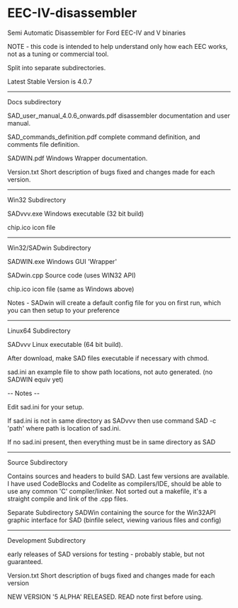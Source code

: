 # EEC-IV-disassembler 

Semi Automatic Disassembler for Ford EEC-IV and V binaries

NOTE - this code is intended to help understand only how each EEC works, not as a tuning or commercial tool.

Split into separate subdirectories.

Latest Stable Version      is 4.0.7

-------------------------------------------------

Docs subdirectory

SAD_user_manual_4.0.6_onwards.pdf	disassembler documentation and user manual.

SAD_commands_definition.pdf		complete command definition, and comments file definition.

SADWIN.pdf	Windows Wrapper documentation.

Version.txt	Short description of bugs fixed and changes made for each version.

-------------------------------------------------

Win32 Subdirectory

SADvvv.exe   Windows executable      (32 bit build) 

chip.ico     icon file

---------------------------------------

Win32/SADwin Subdirectory

SADWIN.exe   Windows GUI 'Wrapper'

SADwin.cpp   Source code        (uses WIN32 API)

chip.ico     icon file          (same as Windows above)

Notes -  SADwin will create a default config file for you on first run,
         which you can then setup to your preference

---------------------------------------

Linux64 Subdirectory 

SADvvv     Linux executable         (64 bit build).

After download, make SAD files executable if necessary with chmod.

sad.ini    an example file to show path locations, not auto generated. (no SADWIN equiv yet)

-- Notes --

Edit sad.ini for your setup.

If sad.ini is not in same directory as SADvvv  then use command  SAD -c 'path'   where path is location of sad.ini.

If no sad.ini present, then everything must be in same directory as SAD

----------------------------------

Source Subdirectory

Contains sources and headers to build SAD.  Last few versions are available.
I have used CodeBlocks and Codelite as compilers/IDE, should be able to use any common 'C' compiler/linker.
Not sorted out a makefile, it's a straight compile and link of the .cpp files. 

Separate Subdirectory SADWin containing the source for the Win32API graphic interface for SAD (binfile select,
viewing various files and config)

----------------------------------

Development Subdirectory
 
early releases of SAD versions for testing - probably stable, but not guaranteed.

Version.txt	Short description of bugs fixed and changes made for each version

NEW VERSION '5 ALPHA' RELEASED. READ note first before using. 


